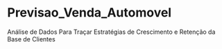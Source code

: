 # Previsao_Venda_Automovel
Análise de Dados Para Traçar Estratégias de Crescimento e Retenção da Base de Clientes
